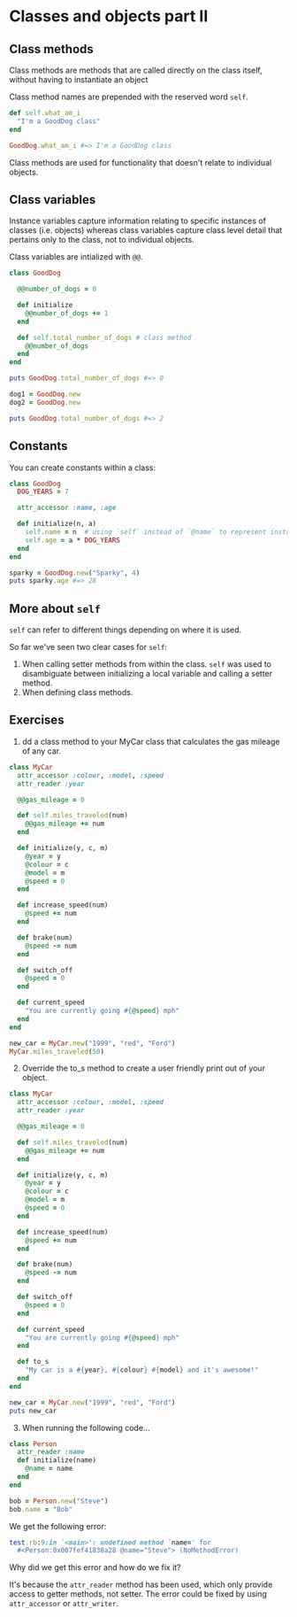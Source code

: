 # Classes and objects part II

## Class methods

Class methods are methods that are called directly on the class itself, without having to instantiate an object

Class method names are prepended with the reserved word `self`.

```ruby
def self.what_am_i
  "I'm a GoodDog class"
end

GoodDog.what_am_i #=> I'm a GoodDog class
```

Class methods are used for functionality that doesn't relate to individual objects. 

## Class variables
Instance variables capture information relating to specific instances of classes (i.e. objects) whereas class variables capture class level detail that pertains only to the class, not to individual objects.

Class variables are intialized with `@@`.

```ruby
class GoodDog

  @@number_of_dogs = 0

  def initialize
    @@number_of_dogs += 1
  end

  def self.total_number_of_dogs # class method
    @@number_of_dogs
  end
end

puts GoodDog.total_number_of_dogs #=> 0

dog1 = GoodDog.new
dog2 = GoodDog.new

puts GoodDog.total_number_of_dogs #=> 2
```

## Constants
You can create constants within a class:

```ruby
class GoodDog
  DOG_YEARS = 7

  attr_accessor :name, :age

  def initialize(n, a)
    self.name = n  # using `self` instead of `@name` to represent instance variables
    self.age = a * DOG_YEARS
  end
end

sparky = GoodDog.new("Sparky", 4)
puts sparky.age #=> 28
```

## More about `self`
`self` can refer to different things depending on where it is used.

So far we've seen two clear cases for `self`:

1. When calling setter methods from within the class. `self` was used to disambiguate between initializing a local variable and calling a setter method.
2. When defining class methods.

## Exercises
1. dd a class method to your MyCar class that calculates the gas mileage of any car.
```ruby
class MyCar
  attr_accessor :colour, :model, :speed
  attr_reader :year

  @@gas_mileage = 0

  def self.miles_traveled(num)
    @@gas_mileage += num
  end

  def initialize(y, c, m)
    @year = y
    @colour = c
    @model = m
    @speed = 0
  end

  def increase_speed(num)
    @speed += num
  end

  def brake(num)
    @speed -= num
  end

  def switch_off
    @speed = 0
  end

  def current_speed
    "You are currently going #{@speed} mph"
  end
end

new_car = MyCar.new("1999", "red", "Ford")
MyCar.miles_traveled(50)
```
2. Override the to_s method to create a user friendly print out of your object.
```ruby
class MyCar
  attr_accessor :colour, :model, :speed
  attr_reader :year

  @@gas_mileage = 0

  def self.miles_traveled(num)
    @@gas_mileage += num
  end

  def initialize(y, c, m)
    @year = y
    @colour = c
    @model = m
    @speed = 0
  end

  def increase_speed(num)
    @speed += num
  end

  def brake(num)
    @speed -= num
  end

  def switch_off
    @speed = 0
  end

  def current_speed
    "You are currently going #{@speed} mph"
  end

  def to_s
    "My car is a #{year}, #{colour} #{model} and it's awesome!"
  end
end

new_car = MyCar.new("1999", "red", "Ford")
puts new_car
```

3. When running the following code...
```ruby
class Person
  attr_reader :name
  def initialize(name)
    @name = name
  end
end

bob = Person.new("Steve")
bob.name = "Bob"
```

We get the following error:
```ruby
test.rb:9:in `<main>': undefined method `name=' for
  #<Person:0x007fef41838a28 @name="Steve"> (NoMethodError)
```

Why did we get this error and how do we fix it?

It's because the `attr_reader` method has been used, which only provide access to getter methods, not setter. The error could be fixed by using `attr_accessor` or `attr_writer`.
